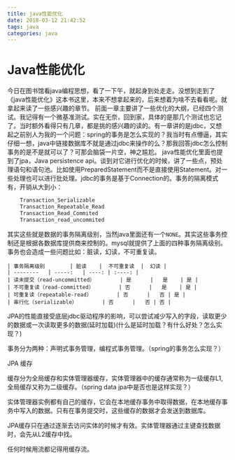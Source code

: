 ```yaml
---
title: java性能优化
date: 2018-03-12 21:42:52
tags: java
categories: java
---
```


# Java性能优化

今日在图书馆看java编程思想，看了一下午，就起身到处走走。没想到走到了《java性能优化》这本书这里，本来不想拿起来的，后来想着为啥不去看看呢。就拿起来读了一些感兴趣的章节。
前面一章主要讲了一些优化的大纲，已经四个测试。我记得有一个微基准测试。实在无奈，回到家，具体的是那几个测试也忘记了。当时额外看得只有几章，都是挑的感兴趣的读的。有一章讲的是jdbc，又想起之前别人为我的一个问题：spring的事务是怎么实现的？我当时有点懵逼，其实仔细一想，java中链接数据库不就是通过jdbc来操作的么？那我回答jdbc怎么控制事务的是不是就可以了？可那会脑袋一片空，神之尴尬。
java性能优化里面也提到了jpa，Java persistence api。谈到对它进行优化的时候，讲了一些点，预处理语句和语句池。比如使用PreparedStatement而不是直接使用Statement。对一些处理也可以进行批处理。jdbc的事务是基于Connection的。事务的隔离模式有，开销从大到小：

```java
    Transaction_Serializable
    Transaction_Repeatable_Read
    Transaction_Read_Commited
    Transaction_read_uncommited
```

其实这些就是数据的事务隔离级别，当然java里面还有一个`NONE`。其实这些事务控制还是根据各数据库提供商来控制的。mysql就提供了上面的四种事务隔离级别。事务也会造成一些问题比如：脏读，幻读，不可重复读。

    | 事务隔离级别        | 脏读    |  不可重复读  |  幻读 |
    | --------   | -----:   | ----: | :----: |
    | 读未提交（read-uncommitted）        | 是      |   是    | 是 |
    | 不可重复读（read-committed）        | 否      |   是    | 是 |
    | 可重复读（repeatable-read）        | 否      |   否 | 是 |
    | 串行化（serializable）        | 否      |   否 | 否 |

JPA的性能直接受底层jdbc驱动程序的影响，可以尝试减少写入的字段，读取更少的数据或一次读取更多的数据(延时加载)(什么是延时加载？有什么好处？怎么实现？)

事务分为两种：声明式事务管理，编程式事务管理。（spring的事务怎么实现？）

JPA 缓存

缓存分为全局缓存和实体管理器缓存，实体管理器中的缓存通常称为一级缓存L1,全局缓存又称为二级缓存。（spring data jpa中是否也是这样实现？）

实体管理器实例都有自己的缓存，它会在本地缓存事务中取得数据，在本地缓存事务中写入的数据。只有在事务提交时，这些缓存的数据才会发送到数据库。

JPA缓存只在通过逐渐去访问实体的时候才有效。实体管理器通过主键查找数据时，会先从L2缓存中找。

任何时候用流都记得用缓存流。


